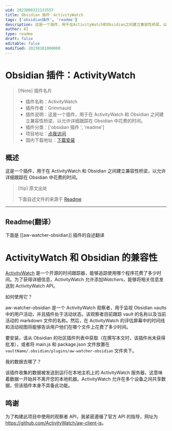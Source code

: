 ```yaml
---
uid: 2023080322133557
title: Obsidian 插件：ActivityWatch
tags: ['obsidian插件', 'readme']
description: 这是一个插件，用于在ActivityWatch和Obsidian之间建立兼容性桥梁，以允许详细跟踪在Obsidian中花费的时间。
author: AI
type: readme
draft: false
editable: false
modified: 20230101000000
---
```


# Obsidian 插件：ActivityWatch

> [!Note] 插件名片
> - 插件名称：ActivityWatch
> - 插件作者：Grimmauld
> - 插件说明：这是一个插件，用于在 ActivityWatch 和 Obsidian 之间建立兼容性桥梁，以允许详细跟踪在 Obsidian 中花费的时间。
> - 插件分类：['obsidian 插件 ', 'readme']
> - 项目地址：[点我访问](https://github.com/LordGrimmauld/aw-watcher-obsidian)
> - 国内下载地址：[下载安装](https://pkmer.cn/products/plugin/pluginMarket/?aw-watcher-obsidian)

## 概述

这是一个插件，用于在 ActivityWatch 和 Obsidian 之间建立兼容性桥梁，以允许详细跟踪在 Obsidian 中花费的时间。

> [!tip] 原文出处
>
>下面自述文件的来源于 [Readme](https://ghproxy.net/https://raw.githubusercontent.com/LordGrimmauld/aw-watcher-obsidian/master/README.md)

---

## Readme(翻译）

下面是 [[aw-watcher-obsidian]] 插件的自述翻译

# ActivityWatch 和 Obsidian 的兼容性

[ActivityWatch](https://activitywatch.net/) 是一个开源的时间跟踪器，能够追踪使用哪个程序花费了多少时间。为了获得详细信息，ActivityWatch 允许添加*Watchers*，能够将相关信息发送到 ActivityWatch API。

如何使用它？

aw-watcher-obsidian 是一个 ActivityWatch 观察者，用于监视 Obsidian vaults 中的用户活动，并且插件处于活动状态。该观察者目前跟踪 vault 的名称以及当前活动的 markdown 文件的名称。然后，在 ActivityWatch 的评估屏幕中的时间线和活动视图将能够告诉用户他们在哪个文件上花费了多少时间。

要安装，请从 Obsidian 的社区插件列表中获取（在撰写本文时，该插件尚未获得批准），或者将 main.js 和 package.json 文件放置在 `vaultName/.obsidian/plugins/aw-watcher-obsidian` 文件夹下。

我的数据去哪了？

该插件收集的数据被发送到运行在本地主机上的 ActivityWatch 服务器，这意味着数据一开始并不离开您的本地机器。ActivityWatch 允许在多个设备之间共享数据，但该插件本身不具备此功能。

## 鸣谢

为了构建此项目中使用的观察者 API，我紧密遵循了官方 API 的指导，网址为<https://github.com/ActivityWatch/aw-client-js>。

